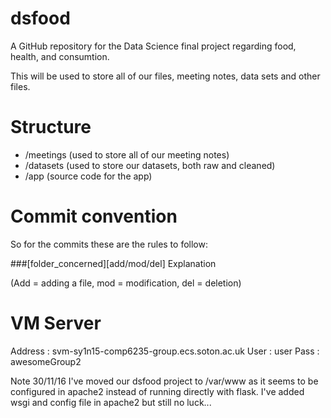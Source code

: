 # dsfood
A GitHub repository for the Data Science final project regarding food, health, and consumtion.

This will be used to store all of our files, meeting notes, data sets and other files.

# Structure

- /meetings (used to store all of our meeting notes)
- /datasets (used to store our datasets, both raw and cleaned)
- /app      (source code for the app)

# Commit convention

So for the commits these are the rules to follow: 

###[folder_concerned][add/mod/del] Explanation 

(Add = adding a file, mod = modification, del = deletion)


# VM Server

Address : svm-sy1n15-comp6235-group.ecs.soton.ac.uk
User    : user
Pass    : awesomeGroup2

Note 30/11/16
I've moved our dsfood project to /var/www as it seems to be configured in apache2 instead of running directly with flask.
I've added wsgi and config file in apache2 but still no luck...
